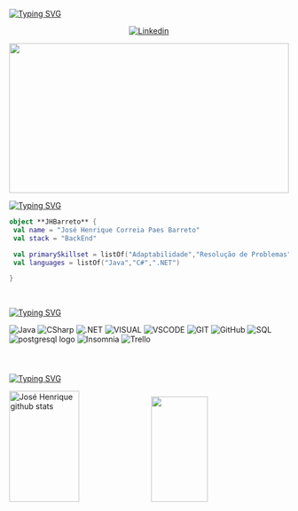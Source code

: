 [![Typing SVG](https://readme-typing-svg.demolab.com?font=Handjet&size=40&pause=1000&color=13B4F7&size=40&center=true&vCenter=true&width=1000&lines=bem+vindos!+welcome!;backend+developer;development+studant)](https://git.io/typing-svg)

<div align="center">
 
[![Linkedin](https://img.shields.io/badge/LinkedIn-0077B5?style=for-the-badge&logo=linkedin&logoColor=white)](https://www.linkedin.com/in/jos%C3%A9-henrique-devbackend-jr/)

</div>
 
<img width="100%" height="270px" src="https://i2.wp.com/allhtaccess.info/wp-content/uploads/2018/03/programming.gif?fit=1281%2C716&ssl=1" />


[![Typing SVG](https://readme-typing-svg.demolab.com?font=Handjet&size=40&pause=1000&color=FFFFFF&center=verdadeiro&vCenter=verdadeiro&repeat=falso&width=435&lines=Mais+sobre+mim)](https://git.io/typing-svg)
<br>
```kotlin
object **JHBarreto** {
 val name = "José Henrique Correia Paes Barreto"
 val stack = "BackEnd"

 val primarySkillset = listOf("Adaptabilidade","Resolução de Problemas","Criatividade","Habilidades Interpessoais")
 val languages = listOf("Java","C#",".NET")

}
```
<br>

[![Typing SVG](https://readme-typing-svg.demolab.com?font=Handjet&size=40&pause=1000&color=FFFFFF&center=verdadeiro&vCenter=verdadeiro&repeat=falso&width=435&lines=Linguagens+e+ferramentas)](https://git.io/typing-svg)
<div style="display: inline_block">

<img align="align" alt="Java" src="https://img.shields.io/badge/-Java-333333?style=for-the-badge&logo=Java&logoColor=007396"/>
<img align="align" alt="CSharp" src="https://img.shields.io/badge/C%23-239120?style=for-the-badge&logo=c-sharp&logoColor=white"/>
<img align="align" alt=".NET" src="https://img.shields.io/badge/.NET-5C2D91?style=for-the-badge&logo=.net&logoColor=white"/>
<img align="align" alt="VISUAL" src="https://img.shields.io/badge/Visual_Studio-5C2D91?style=for-the-badge&logo=visual%20studio&logoColor=white"/>
<img align="align" alt="VSCODE" src="https://img.shields.io/badge/VSCode-0078D4?style=for-the-badge&logo=visual%20studio%20code&logoColor=white"/>  
<img align="align" alt="GIT" src="https://img.shields.io/badge/Git-E34F26?style=for-the-badge&logo=git&logoColor=white"/>
<img align="align" alt="GitHub" src="https://img.shields.io/badge/-GitHub-F7DF1E?style=for-the-badge&logo=github"/>
<img align="align" alt="SQL" src="https://img.shields.io/badge/mysql-%2300f.svg?style=for-the-badge&logo=mysql&logoColor=white"/>
<img align="align" alt="postgresql logo" src="https://img.shields.io/badge/PostgreSQL-4169E1?logo=postgresql&logoColor=white&style=for-the-badge"/>
<img align="align" alt="Insomnia" src="https://img.shields.io/badge/-Insomnia-0078D4?style=for-the-badge&logo=insomnia"/>
<img align="align" alt="Trello" src="https://img.shields.io/badge/-Trello-333333?style=for-the-badge&logo=trello&logoColor=007ACC"/>
</div>

###
 
</div>

<br>

[![Typing SVG](https://readme-typing-svg.demolab.com?font=Handjet&size=40&pause=1000&color=FFFFFF&center=verdadeiro&vCenter=verdadeiro&repeat=falso&width=435&lines=Status)](https://git.io/typing-svg)
<div>  
  <img width="50%" height="200px" src="https://github-readme-stats.vercel.app/api?username=JHbarreto&show_icons=true&count_private=true&hide_border=true&title_color=13B4F7&icon_color=13B4F7&text_color=c9d1d9&bg_color=0d1117" alt="José Henrique github stats" /> 
  <img width="45%" height="190px" src="https://github-readme-stats.vercel.app/api/top-langs/?username=JHbarreto&layout=compact&hide_border=true&title_color=13B4F7&text_color=13B4F7&bg_color=0d1117" />
</div>


